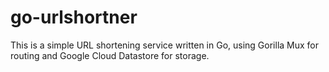 # go-urlshortner
 This is a simple URL shortening service written in Go, using Gorilla Mux for routing and Google Cloud Datastore for storage.

